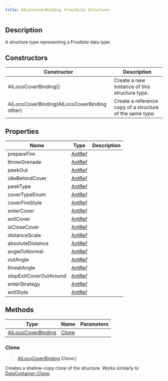 ```yaml
---
title: AILocoCoverBinding (Frostbite Structure)
---
```

## Description

A structure type representing a Frostbite data type.

## Constructors

| Constructor                                  | Description                                              |
| -------------------------------------------- | -------------------------------------------------------- |
| AILocoCoverBinding()                         | Create a new instance of this structure type.            |
| AILocoCoverBinding(AILocoCoverBinding other) | Create a reference copy of a structure of the same type. |

## Properties

| Name                   | Type             | Description |
| ---------------------- | ---------------- | ----------- |
| prepareFire            | [AntRef](AntRef) |             |
| throwGrenade           | [AntRef](AntRef) |             |
| peekOut                | [AntRef](AntRef) |             |
| idleBehindCover        | [AntRef](AntRef) |             |
| peekType               | [AntRef](AntRef) |             |
| coverTypeEnum          | [AntRef](AntRef) |             |
| coverFireStyle         | [AntRef](AntRef) |             |
| enterCover             | [AntRef](AntRef) |             |
| exitCover              | [AntRef](AntRef) |             |
| isCloseCover           | [AntRef](AntRef) |             |
| distanceScale          | [AntRef](AntRef) |             |
| absoluteDistance       | [AntRef](AntRef) |             |
| angleToNormal          | [AntRef](AntRef) |             |
| outAngle               | [AntRef](AntRef) |             |
| threatAngle            | [AntRef](AntRef) |             |
| stopExitCoverOutAround | [AntRef](AntRef) |             |
| enterStrategy          | [AntRef](AntRef) |             |
| exitStyle              | [AntRef](AntRef) |             |

## Methods

| Type                                     | Name            | Parameters |
| ---------------------------------------- | --------------- | ---------- |
| [AILocoCoverBinding](AILocoCoverBinding) | [Clone](#clone) |            |

### Clone

> [AILocoCoverBinding](AILocoCoverBinding) **Clone**()

Creates a shallow-copy clone of the structure. Works similarly to [DataContainer::Clone](/vext/ref/cls/shr/datacontainer#clone).
